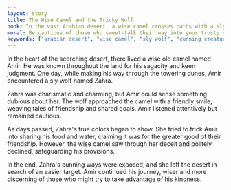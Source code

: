 ```yaml
---
layout: story
title: The Wise Camel and the Tricky Wolf
hook: In the vast Arabian desert, a wise camel crosses paths with a sly wolf. What lessons will unfold between these cunning creatures?
moral: Be cautious of those who sweet-talk their way into your trust; not everyone has good intentions.
keywords: ["arabian desert", "wise camel", "sly wolf", "cunning creatures", "lessons", "trust", "caution", "friendship", "deceit", "wisdom"]
---
```


In the heart of the scorching desert, there lived a wise old camel named Amir. He was known throughout the land for his sagacity and keen judgment. One day, while making his way through the towering dunes, Amir encountered a sly wolf named Zahra.

Zahra was charismatic and charming, but Amir could sense something dubious about her. The wolf approached the camel with a friendly smile, weaving tales of friendship and shared goals. Amir listened attentively but remained cautious.

As days passed, Zahra's true colors began to show. She tried to trick Amir into sharing his food and water, claiming it was for the greater good of their friendship. However, the wise camel saw through her deceit and politely declined, safeguarding his provisions.

In the end, Zahra's cunning ways were exposed, and she left the desert in search of an easier target. Amir continued his journey, wiser and more discerning of those who might try to take advantage of his kindness.
